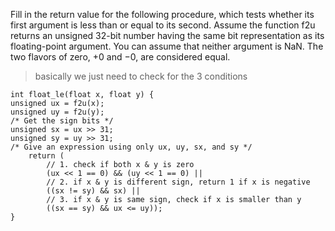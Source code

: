 Fill in the return value for the following procedure, which tests whether its first
argument is less than or equal to its second. Assume the function f2u returns an
unsigned 32-bit number having the same bit representation as its floating-point
argument. You can assume that neither argument is NaN. The two flavors of zero,
+0 and −0, are considered equal.

> basically we just need to check for the 3 conditions

```
int float_le(float x, float y) {
unsigned ux = f2u(x);
unsigned uy = f2u(y);
/* Get the sign bits */
unsigned sx = ux >> 31;
unsigned sy = uy >> 31;
/* Give an expression using only ux, uy, sx, and sy */
    return (
        // 1. check if both x & y is zero
        (ux << 1 == 0) && (uy << 1 == 0) ||
        // 2. if x & y is different sign, return 1 if x is negative
        ((sx != sy) && sx) ||
        // 3. if x & y is same sign, check if x is smaller than y
        ((sx == sy) && ux <= uy));
}
```

